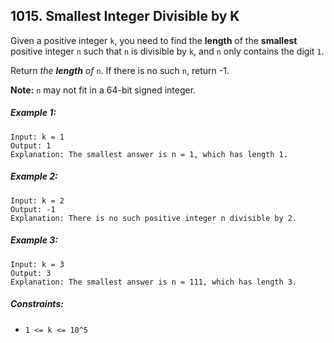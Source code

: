 ## 1015. Smallest Integer Divisible by K

Given a positive integer ```k```, you need to find the **length** of the **smallest** positive integer ```n``` such that ```n``` is divisible by ```k```, and ```n``` only contains the digit ```1```.

Return *the **length** of* ```n```. If there is no such ```n```, return -1.

**Note:** ```n``` may not fit in a 64-bit signed integer.

##### Example 1:
```
Input: k = 1
Output: 1
Explanation: The smallest answer is n = 1, which has length 1.
```
##### Example 2:
```
Input: k = 2
Output: -1
Explanation: There is no such positive integer n divisible by 2.
```
##### Example 3:
```
Input: k = 3
Output: 3
Explanation: The smallest answer is n = 111, which has length 3.
```

##### Constraints:

* ```1 <= k <= 10^5```